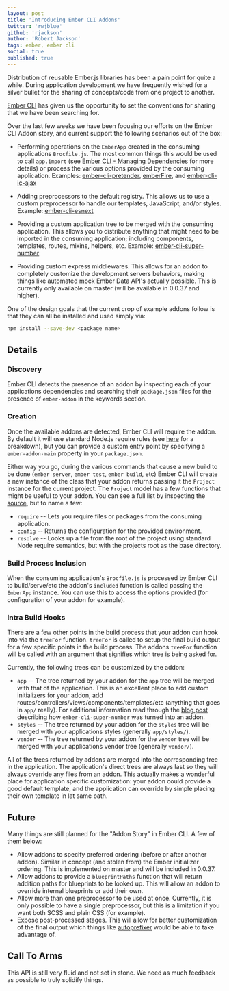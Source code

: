 ```yaml
---
layout: post
title: 'Introducing Ember CLI Addons'
twitter: 'rwjblue'
github: 'rjackson'
author: 'Robert Jackson'
tags: ember, ember cli
social: true
published: true
---
```


Distribution of reusable Ember.js libraries has been a pain point for quite a while. During application development we have frequently wished for a silver bullet for the sharing of concepts/code from one project to another.

[Ember CLI](https://github.com/stefanpenner/ember-cli) has given us the opportunity to set the conventions for sharing that we have been searching for.

Over the last few weeks we have been focusing our efforts on the Ember CLI Addon story, and current support the following scenarios out of the box:

* Performing operations on the `EmberApp` created in the consuming applications `Brocfile.js`. The most common things this would be used to call `app.import` (see [Ember CLI - Managing Dependencies](iamstef.net/ember-cli/#managing-dependencies) for more details) or process the various options provided by the consuming application. Examples: [ember-cli-pretender](https://github.com/rjackson/ember-cli-pretender), [emberFire](https://github.com/firebase/emberFire), and [ember-cli-ic-ajax](https://github.com/rjackson/ember-cli-ic-ajax)
  
* Adding preprocessors to the default registry. This allows us to use a custom preprocessor to handle our templates, JavaScript, and/or styles. Example: [ember-cli-esnext](https://github.com/rjackson/ember-cli-esnext)

* Providing a custom application tree to be merged with the consuming application. This allows you to distribute anything that might need to be imported in the consuming application; including components, templates, routes, mixins, helpers, etc. Example: [ember-cli-super-number](https://github.com/rondale-sc/ember-cli-super-number)

* Providing custom express middlewares. This allows for an addon to completely customize the development servers behaviors, making things like automated mock Ember Data API's actually possible. This is currently only available on master (will be available in  0.0.37 and higher).

One of the design goals that the current crop of example addons follow is that they can all be installed and used simply via:

```bash
npm install --save-dev <package name>
```

## Details

### Discovery

Ember CLI detects the presence of an addon by inspecting each of your applications dependencies and searching their `package.json` files for the presence of `ember-addon` in the keywords section. 

### Creation

Once the available addons are detected, Ember CLI will require the addon.  By default it will use standard Node.js require rules (see [here](http://nodejs.org/api/modules.html#modules_all_together) for a breakdown), but you can provide a custom entry point by specifying a `ember-addon-main` property in your `package.json`.

Either way you go, during the various commands that cause a new build to be done (`ember server`, `ember test`, `ember build`, etc) Ember CLI will create a new instance of the class that your addon returns passing it the `Project` instance for the current project. The `Project` model has a few functions that might be useful to your addon. You can see a full list by inspecting the [source](https://github.com/stefanpenner/ember-cli/blob/master/lib/models/project.js), but to name a few:

* `require` -- Lets you require files or packages from the consuming application.
* `config` -- Returns the configuration for the provided environment.
* `resolve` -- Looks up a file from the root of the project using standard Node require semantics, but with the projects root as the base directory.

### Build Process Inclusion

When the consuming application's `Brocfile.js` is processed by Ember CLI to build/serve/etc the addon's `included` function is called passing the `EmberApp` instance. You can use this to access the options provided (for configuration of your addon for example).

### Intra Build Hooks

There are a few other points in the build process that your addon can hook into via the `treeFor` function. `treeFor` is called to setup the final build output for a few specific points in the build process. The addons `treeFor` function will be called with an argument that signifies which tree is being asked for.

Currently, the following trees can be customized by the addon:

* `app` -- The tree returned by your addon for the `app` tree will be merged with that of the application. This is an excellent place to add custom initializers for your addon, add routes/controllers/views/components/templates/etc (anything that goes in `app/` really). For additional information read through the [blog post](http://hashrocket.com/blog/posts/building-ember-addons) describing how `ember-cli-super-number` was turned into an addon.
* `styles` -- The tree returned by your addon for the `styles` tree will be merged with your applications styles (generally `app/styles/`).
* `vendor` -- The tree returned by your addon for the `vendor` tree will be merged with your applications vendor tree (generally `vendor/`). 

All of the trees returned by addons are merged into the corresponding tree in the application. The application's direct trees are always last so they will always override any files from an addon. This actually makes a wonderful place for application specific customization: your addon could provide a good default template, and the application can override by simple placing their own template in lat same path.

## Future

Many things are still planned for the "Addon Story" in Ember CLI. A few of them below:

* Allow addons to specify preferred ordering (before or after another addon). Similar in concept (and stolen from) the Ember initializer ordering. This is implemented on master and will be included in 0.0.37.
* Allow addons to provide a `blueprintPaths` function that will return addition paths for blueprints to be looked up. This will allow an addon to override internal blueprints or add their own.
* Allow more than one preprocessor to be used at once. Currently, it is only possible to have a single preprocessor, but this is a limitation if you want both SCSS and plain CSS (for example).
* Expose post-processed stages. This will allow for better customization of the final output which things like [autoprefixer](https://github.com/ai/autoprefixer) would be able to take advantage of.

## Call To Arms

This API is still very fluid and not set in stone. We need as much feedback as possible to truly solidify things.
